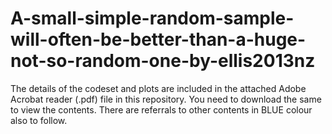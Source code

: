 # A-small-simple-random-sample-will-often-be-better-than-a-huge-not-so-random-one-by-ellis2013nz

The details of the codeset and plots are included in the attached Adobe Acrobat reader (.pdf) file in this repository. 
You need to download the same to view the contents. There are referrals to other contents in BLUE colour also to follow.
